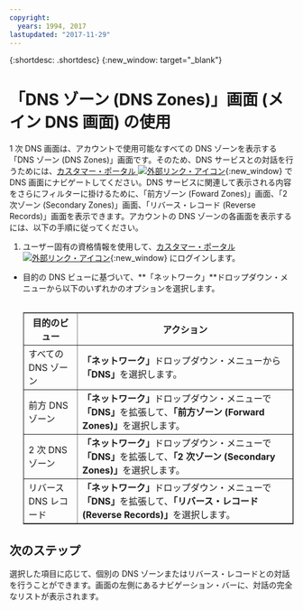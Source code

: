 ```yaml
---
copyright:
  years: 1994, 2017
lastupdated: "2017-11-29"
---
```


{:shortdesc: .shortdesc}
{:new_window: target="_blank"}

# 「DNS ゾーン (DNS Zones)」画面 (メイン DNS 画面) の使用

 1 次 DNS 画面は、アカウントで使用可能なすべての DNS ゾーンを表示する「DNS ゾーン (DNS Zones)」画面です。そのため、DNS サービスとの対話を行うためには、[カスタマー・ポータル ![外部リンク・アイコン](../../icons/launch-glyph.svg "外部リンク・アイコン")](https://control.softlayer.com/){:new_window} で DNS 画面にナビゲートしてください。DNS サービスに関連して表示される内容をさらにフィルターに掛けるために、「前方ゾーン (Foward Zones)」画面、「2 次ゾーン (Secondary Zones)」画面、「リバース・レコード (Reverse Records)」画面を表示できます。アカウントの DNS ゾーンの各画面を表示するには、以下の手順に従ってください。

1. ユーザー固有の資格情報を使用して、[カスタマー・ポータル ![外部リンク・アイコン](../../icons/launch-glyph.svg "外部リンク・アイコン")](https://control.softlayer.com/){:new_window} にログインします。
* 目的の DNS ビューに基づいて、**「ネットワーク」**ドロップダウン・メニューから以下のいずれかのオプションを選択します。<br/><br/><table border="1"><tbody><tr><th>目的のビュー</th><th>アクション</th></tr><tr><td>すべての DNS ゾーン</td><td><strong>「ネットワーク」</strong>ドロップダウン・メニューから<strong>「DNS」</strong>を選択します。</td></tr><tr><td>前方 DNS ゾーン</td><td><strong>「ネットワーク」</strong>ドロップダウン・メニューで<strong>「DNS」</strong>を拡張して、<strong>「前方ゾーン (Forward Zones)」</strong>を選択します。</td></tr><tr><td>2 次 DNS ゾーン</td><td><strong>「ネットワーク」</strong>ドロップダウン・メニューで<strong>「DNS」</strong>を拡張して、<strong>「2 次ゾーン (Secondary Zones)」</strong>を選択します。</td></tr><tr><td>リバース DNS レコード</td><td><strong>「ネットワーク」</strong>ドロップダウン・メニューで<strong>「DNS」</strong>を拡張して、<strong>「リバース・レコード (Reverse Records)」</strong>を選択します。</td></tr></tbody></table>

## 次のステップ

選択した項目に応じて、個別の DNS ゾーンまたはリバース・レコードとの対話を行うことができます。画面の左側にあるナビゲーション・バーに、対話の完全なリストが表示されます。
